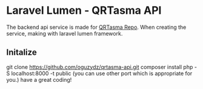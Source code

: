 # Laravel Lumen - QRTasma API

The backend api service is made for [QRTasma Repo](https://github.com/oguzydz/qrtasma). When creating the service, making with laravel lumen framework.  

## Initalize 

git clone https://github.com/oguzydz/qrtasma-api.git
composer install
php -S localhost:8000 -t public (you can use other port which is appropriate for you.)
have a great coding!



